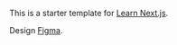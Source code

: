 This is a starter template for [Learn Next.js](https://nextjs.org/learn).

Design [Figma](https://www.figma.com/file/bHYUAsB9iTkezR6hUo7xq6/WireFrame-IT-NEST).